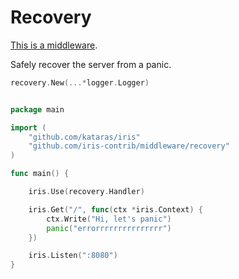 # Recovery

[This is a middleware](https://github.com/iris-contrib/middleware/tree/master/recovery).


Safely recover the server from a panic.

```go
recovery.New(...*logger.Logger)
```

```go

package main

import (
	"github.com/kataras/iris"
	"github.com/iris-contrib/middleware/recovery"
)

func main() {

	iris.Use(recovery.Handler)

	iris.Get("/", func(ctx *iris.Context) {
		ctx.Write("Hi, let's panic")
		panic("errorrrrrrrrrrrrrrr")
	})

	iris.Listen(":8080")
}

